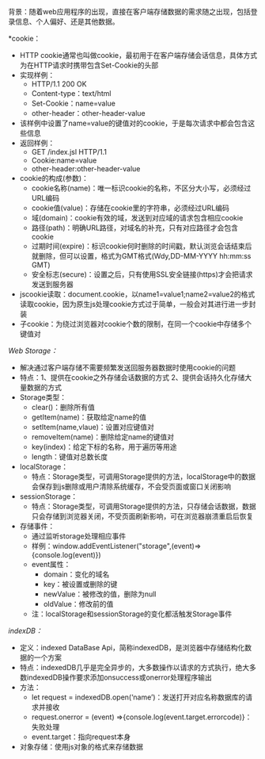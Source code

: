 背景：随着web应用程序的出现，直接在客户端存储数据的需求随之出现，包括登录信息、个人偏好、还是其他数据。

*cookie：
- HTTP cookie通常也叫做cookie，最初用于在客户端存储会话信息，具体方式为在HTTP请求时携带包含Set-Cookie的头部
- 实现样例：
	- HTTP/1.1 200 OK
	- Content-type：text/html
	- Set-Cookie：name=value
	- other-header：other-header-value
- 该样例中设置了name=value的键值对的cookie，于是每次请求中都会包含这些信息
- 返回样例：
	- GET  /index.jsl HTTP/1.1
	- Cookie:name=value
	- other-header:other-header-value
- cookie的构成(参数)：
	- cookie名称(name)：唯一标识cookie的名称，不区分大小写，必须经过URL编码
	- cookie值(value)：存储在cookie里的字符串，必须经过URL编码
	- 域(domain)：cookie有效的域，发送到对应域的请求包含相应cookie
	- 路径(path)：明确URL路径，对域名的补充，只有对应路径才会包含cookie
	- 过期时间(expire)：标识cookie何时删除的时间戳，默认浏览会话结束后就删除，但可以设置，格式为GMT格式(Wdy,DD-MM-YYYY hh:mm:ss GMT)
	-  安全标志(secure)：设置之后，只有使用SSL安全链接(https)才会把请求发送到服务器
- jscookie读取：document.cookie，以name1=value1;name2=value2的格式读取cookie，因为原生js处理cookie方式过于简单，一般会对其进行进一步封装
- 子cookie：为绕过浏览器对cookie个数的限制，在同一个cookie中存储多个键值对

*Web Storage：*
- 解决通过客户端存储不需要频繁发送回服务器数据时使用cookie的问题
- 特点：1、提供在cookie之外存储会话数据的方式 2、提供会话持久化存储大量数据的方式
- Storage类型：
	- clear()：删除所有值
	- getItem(name)：获取给定name的值
	- setItem(name,vlaue)：设置对应键值对
	- removeItem(name)：删除给定name的键值对
	- key(index)：给定下标的名称，用于遍历等用途
	- length：键值对总数长度
- localStorage：
	- 特点：Storage类型，可调用Storage提供的方法，localStorage中的数据会保存到js删除或用户清除系统缓存，不会受页面或窗口关闭影响
- sessionStorage：
	-  特点：Storage类型，可调用Storage提供的方法，只存储会话数据，数据只会存储到浏览器关闭，不受页面刷新影响，可在浏览器崩溃重启后恢复
- 存储事件：
	- 通过监听storage处理相应事件
	- 样例：window.addEventListener("storage",(event)=>{console.log(event)})
	- event属性：
		- domain：变化的域名
		- key：被设置或删除的键
		- newValue：被修改的值，删除为null
		- oldValue：修改前的值
	- 注：localStorage和sessionStorage的变化都活触发Storage事件

*indexDB：*
- 定义：indexed DataBase Api，简称indexedDB，是浏览器中存储结构化数据的一个方案
- 特点：indexedDB几乎是完全异步的，大多数操作以请求的方式执行，绝大多数indexedDB操作要求添加onsuccess或onerror处理程序输出
- 方法：
	- let request = indexedDB.open(‘name’)：发送打开对应名称数据库的请求并接收
	- request.onerror = (event) =>{console.log(event.target.errorcode)}：失败处理
	- event.target：指向request本身
- 对象存储：使用js对象的格式来存储数据